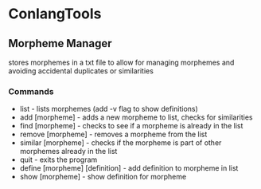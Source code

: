 # ConlangTools

## Morpheme Manager

stores morphemes in a txt file to allow for managing morphemes and avoiding accidental duplicates or similarities

### Commands

* list - lists morphemes (add -v flag to show definitions)
* add [morpheme] - adds a new morpheme to list, checks for similarities
* find [morpheme] - checks to see if a morpheme is already in the list
* remove [morpheme] - removes a morpheme from the list
* similar [morpheme] - checks if the morpheme is part of other morphemes already in the list
* quit - exits the program
* define [morpheme] [definition] - add definition to morpheme in list
* show [morpheme] - show definition for morpheme
